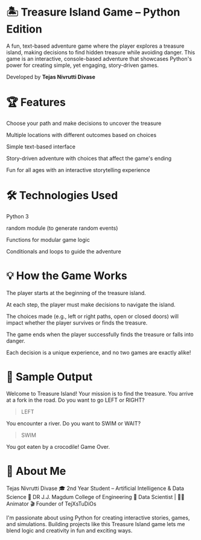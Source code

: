 # 🏝️ Treasure Island Game – Python Edition
A fun, text-based adventure game where the player explores a treasure island, making decisions to find hidden treasure while avoiding danger. This game is an interactive, console-based adventure that showcases Python's power for creating simple, yet engaging, story-driven games.

Developed by **Tejas Nivrutti Divase**

# 🏆 Features
Choose your path and make decisions to uncover the treasure

Multiple locations with different outcomes based on choices

Simple text-based interface

Story-driven adventure with choices that affect the game's ending

Fun for all ages with an interactive storytelling experience

# 🛠️ Technologies Used
Python 3

random module (to generate random events)

Functions for modular game logic

Conditionals and loops to guide the adventure

# 💡 How the Game Works
The player starts at the beginning of the treasure island.

At each step, the player must make decisions to navigate the island.

The choices made (e.g., left or right paths, open or closed doors) will impact whether the player survives or finds the treasure.

The game ends when the player successfully finds the treasure or falls into danger.

Each decision is a unique experience, and no two games are exactly alike!

# 📸 Sample Output
Welcome to Treasure Island!
Your mission is to find the treasure.
You arrive at a fork in the road. Do you want to go LEFT or RIGHT?

> LEFT

You encounter a river. Do you want to SWIM or WAIT?

> SWIM

You got eaten by a crocodile! Game Over.

# 👤 About Me
Tejas Nivrutti Divase
🎓 2nd Year Student – Artificial Intelligence & Data Science
🏫 DR J.J. Magdum College of Engineering
💼 Data Scientist | 🧑‍🎨 Animator
🎬 Founder of TejXsTuDiOs

I'm passionate about using Python for creating interactive stories, games, and simulations. Building projects like this Treasure Island game lets me blend logic and creativity in fun and exciting ways.
